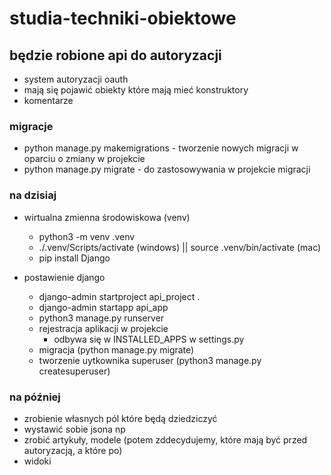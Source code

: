 # studia-techniki-obiektowe

## będzie robione api do autoryzacji

- system autoryzacji oauth
- mają się pojawić obiekty które mają mieć konstruktory
- komentarze

### migracje

- python manage.py makemigrations - tworzenie nowych migracji w oparciu o zmiany w projekcie
- python manage.py migrate - do zastosowywania w projekcie migracji

### na dzisiaj

- wirtualna zmienna środowiskowa (venv)
  - python3 -m venv .venv
  - ./.venv/Scripts/activate (windows) || source .venv/bin/activate (mac)
  - pip install Django
- postawienie django

  - django-admin startproject api_project .
  - django-admin startapp api_app
  - python3 manage.py runserver
  - rejestracja aplikacji w projekcie
    - odbywa się w INSTALLED_APPS w settings.py
  - migracja (python manage.py migrate)
  - tworzenie uytkownika superuser (python3 manage.py createsuperuser)

### na później

- zrobienie własnych pól które będą dziedziczyć
- wystawić sobie jsona np
- zrobić artykuły, modele (potem zddecydujemy, które mają być przed autoryzacją, a które po)
- widoki
